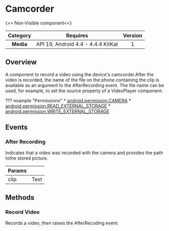 # Camcorder

{>> Non-Visible component<<}

| Category | Requires | Version |
|:--------:|:-------:|:--------:|
|**Media**|<span class="chip chip-any">API 19, Android 4.4 - 4.4.4 KitKat</span>|<span class="chip chip-number">1</span>|

## Overview

A component to record a video using the device's camcorder.After the video is recorded, the name of the file on the phone containing the clip is available as an argument to the AfterRecording event. The file name can be used, for example, to set the source property of a VideoPlayer component.

??? example "Permissions"
    * [android.permission.CAMERA](https://developer.android.com/reference/android/Manifest.permission.html#CAMERA)
    * [android.permission.READ_EXTERNAL_STORAGE](https://developer.android.com/reference/android/Manifest.permission.html#READ_EXTERNAL_STORAGE)
    * [android.permission.WRITE_EXTERNAL_STORAGE](https://developer.android.com/reference/android/Manifest.permission.html#WRITE_EXTERNAL_STORAGE)

## Events

### After Recording

Indicates that a video was recorded with the camera and provides the path tothe stored picture.

<div class="block" ai2-block="event" not-rendered="true" value="%7B%22componentName%22:%20%22Camcorder%22,%20%22name%22:%20%22After%20Recording%22,%20%22param%22:%20%5B%22clip%22%5D%7D"></div>

| Params | []() |
|--------|------|
|clip|<span class="chip chip-text">Text</span>|

## Methods

### Record Video

Records a video, then raises the AfterRecoding event.

<div class="block" ai2-block="method" not-rendered="true" value="%7B%22componentName%22:%20%22Camcorder%22,%20%22name%22:%20%22Record%20Video%22,%20%22output%22:%20false,%20%22param%22:%20%5B%5D%7D"></div>
